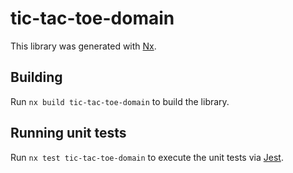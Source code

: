 # tic-tac-toe-domain

This library was generated with [Nx](https://nx.dev).

## Building

Run `nx build tic-tac-toe-domain` to build the library.

## Running unit tests

Run `nx test tic-tac-toe-domain` to execute the unit tests via [Jest](https://jestjs.io).
